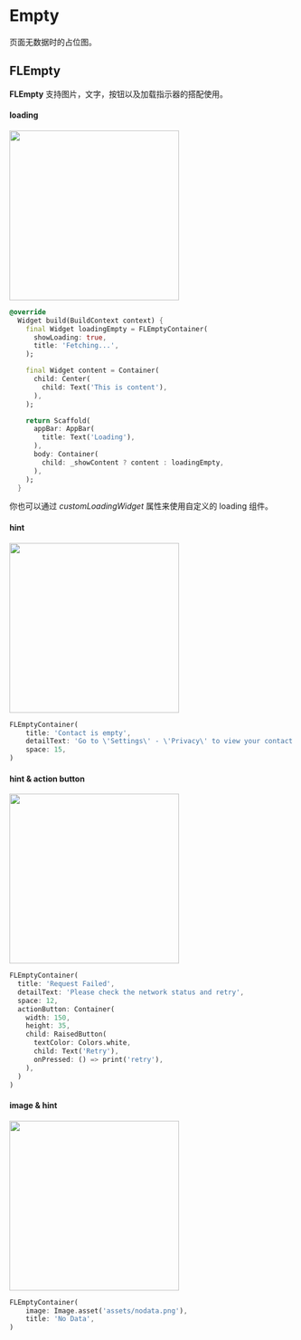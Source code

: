 # Empty

页面无数据时的占位图。

## FLEmpty

**FLEmpty** 支持图片，文字，按钮以及加载指示器的搭配使用。

#### loading

<p align="left">
    <img width="300" src="http://abtfun.oss-cn-beijing.aliyuncs.com/img/2019-12-13-loading_empty.gif" />
</p>

```dart
@override
  Widget build(BuildContext context) {
    final Widget loadingEmpty = FLEmptyContainer(
      showLoading: true,
      title: 'Fetching...',
    );

    final Widget content = Container(
      child: Center(
        child: Text('This is content'),
      ),
    );

    return Scaffold(
      appBar: AppBar(
        title: Text('Loading'),
      ),
      body: Container(
        child: _showContent ? content : loadingEmpty,
      ),
    );
  }
```

你也可以通过 *customLoadingWidget* 属性来使用自定义的 loading 组件。

#### hint

<p align="left">
    <img width="300" src="http://abtfun.oss-cn-beijing.aliyuncs.com/img/2019-12-13-Simulator%20Screen%20Shot%20-%20iPhone%2011%20Pro%20Max%20-%202019-12-13%20at%2013.57.03-1.png" />
</p>

```dart
FLEmptyContainer(
    title: 'Contact is empty',
    detailText: 'Go to \'Settings\' - \'Privacy\' to view your contact permissions settings',
    space: 15,
)
```

#### hint & action button

<p align="left">
    <img width="300" src="http://abtfun.oss-cn-beijing.aliyuncs.com/img/2019-12-13-Simulator%20Screen%20Shot%20-%20iPhone%2011%20Pro%20Max%20-%202019-12-13%20at%2014.02.17.png" />
</p>

```dart
FLEmptyContainer(
  title: 'Request Failed',
  detailText: 'Please check the network status and retry',
  space: 12,
  actionButton: Container(
    width: 150,
    height: 35,
    child: RaisedButton(
      textColor: Colors.white,
      child: Text('Retry'),
      onPressed: () => print('retry'),
    ),
  )
)
```

#### image & hint

<p align="left">
    <img width="300" src="http://abtfun.oss-cn-beijing.aliyuncs.com/img/2019-12-13-Simulator%20Screen%20Shot%20-%20iPhone%2011%20Pro%20Max%20-%202019-12-13%20at%2014.11.40.png" />
</p>

```dart
FLEmptyContainer(
    image: Image.asset('assets/nodata.png'),
    title: 'No Data',
)
```






